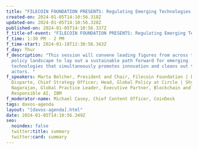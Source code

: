 ```yaml
---
title: "FILECOIN FOUNDATION PRESENTS: Regulating Emerging Technologies "
created-on: 2024-01-05T14:10:56.318Z
updated-on: 2024-01-05T14:10:56.328Z
published-on: 2024-01-05T14:10:56.337Z
f_title-of-event: "FILECOIN FOUNDATION PRESENTS: Regulating Emerging Technologies "
f_time: 1:30 PM - 2 PM
f_time-start: 2024-01-18T12:30:56.343Z
f_day: Thur
f_description: "This session will convene leading figures from across the public
  policy landscape to lay out a sustainable path forward for emerging
  technologies that simultaneously promotes innovation and cleans out the bad
  actors. "
f_speakers: Marta Belcher, President and Chair, Filecoin Foundation | Dante
  Disparte, Chief Strategy Officer; Head, Global Policy at Circle | Shyam
  Nagarajan, Global Practice Leader, Executive Partner, Blockchain and
  Responsible AI, IBM
f_moderator-name: Michael Casey, Chief Content Officer, CoinDesk
tags: davos-agenda
layout: "[davos-agenda].html"
date: 2024-01-05T14:10:56.349Z
seo:
  noindex: false
  twitter:title: summary
  twitter:card: summary
---
```

